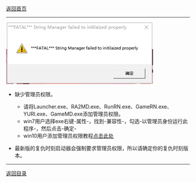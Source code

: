 [返回首页](./Home)

***

![](./FATAL.png)

 - 缺少管理员权限。

   - 请将Launcher.exe、RA2MD.exe、RunRN.exe、GameRN.exe、YURI.exe、GameMD.exe添加管理员权限。
   - win7用户选择exe右键-属性-，找到-兼容性-，勾选-以管理员身份运行此程序-，然后点击-确定-
   - win10用户添加管理员权限教程[点击此处](https://jingyan.baidu.com/article/93f9803f4e8a58e0e46f55db.html)

 - 最新版的复仇时刻启动器会强制要求管理员权限，所以请确定你的复仇时刻版本。  




***

[返回目录](./常见问题指南)

